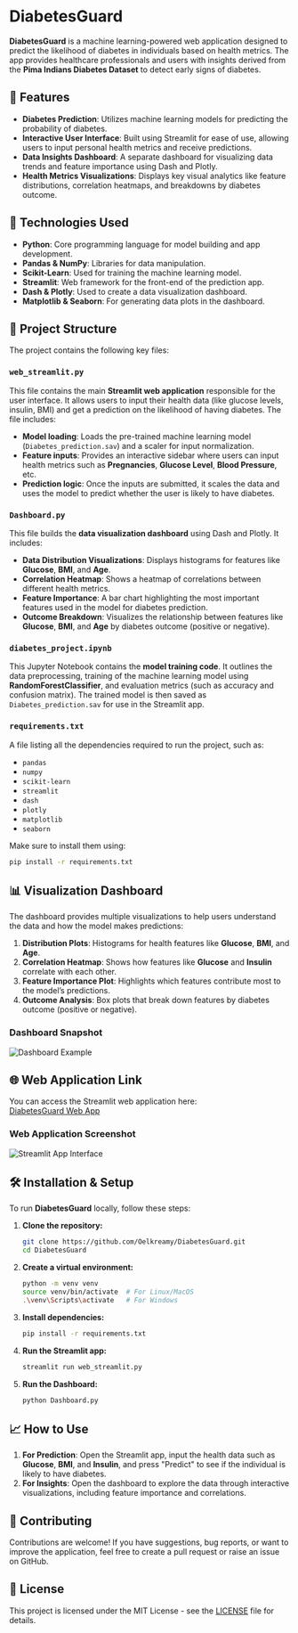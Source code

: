 # DiabetesGuard

**DiabetesGuard** is a machine learning-powered web application designed to predict the likelihood of diabetes in individuals based on health metrics. The app provides healthcare professionals and users with insights derived from the **Pima Indians Diabetes Dataset** to detect early signs of diabetes.

## 🚀 Features

- **Diabetes Prediction**: Utilizes machine learning models for predicting the probability of diabetes.
- **Interactive User Interface**: Built using Streamlit for ease of use, allowing users to input personal health metrics and receive predictions.
- **Data Insights Dashboard**: A separate dashboard for visualizing data trends and feature importance using Dash and Plotly.
- **Health Metrics Visualizations**: Displays key visual analytics like feature distributions, correlation heatmaps, and breakdowns by diabetes outcome.

## 🧠 Technologies Used

- **Python**: Core programming language for model building and app development.
- **Pandas & NumPy**: Libraries for data manipulation.
- **Scikit-Learn**: Used for training the machine learning model.
- **Streamlit**: Web framework for the front-end of the prediction app.
- **Dash & Plotly**: Used to create a data visualization dashboard.
- **Matplotlib & Seaborn**: For generating data plots in the dashboard.

## 📂 Project Structure

The project contains the following key files:

### `web_streamlit.py`
This file contains the main **Streamlit web application** responsible for the user interface. It allows users to input their health data (like glucose levels, insulin, BMI) and get a prediction on the likelihood of having diabetes. The file includes:
- **Model loading**: Loads the pre-trained machine learning model (`Diabetes_prediction.sav`) and a scaler for input normalization.
- **Feature inputs**: Provides an interactive sidebar where users can input health metrics such as **Pregnancies**, **Glucose Level**, **Blood Pressure**, etc.
- **Prediction logic**: Once the inputs are submitted, it scales the data and uses the model to predict whether the user is likely to have diabetes.

### `Dashboard.py`
This file builds the **data visualization dashboard** using Dash and Plotly. It includes:
- **Data Distribution Visualizations**: Displays histograms for features like **Glucose**, **BMI**, and **Age**.
- **Correlation Heatmap**: Shows a heatmap of correlations between different health metrics.
- **Feature Importance**: A bar chart highlighting the most important features used in the model for diabetes prediction.
- **Outcome Breakdown**: Visualizes the relationship between features like **Glucose**, **BMI**, and **Age** by diabetes outcome (positive or negative).

### `diabetes_project.ipynb`
This Jupyter Notebook contains the **model training code**. It outlines the data preprocessing, training of the machine learning model using **RandomForestClassifier**, and evaluation metrics (such as accuracy and confusion matrix). The trained model is then saved as `Diabetes_prediction.sav` for use in the Streamlit app.

### `requirements.txt`
A file listing all the dependencies required to run the project, such as:
- `pandas`
- `numpy`
- `scikit-learn`
- `streamlit`
- `dash`
- `plotly`
- `matplotlib`
- `seaborn`

Make sure to install them using:
```bash
pip install -r requirements.txt
```

## 📊 Visualization Dashboard

The dashboard provides multiple visualizations to help users understand the data and how the model makes predictions:

1. **Distribution Plots**: Histograms for health features like **Glucose**, **BMI**, and **Age**.
2. **Correlation Heatmap**: Shows how features like **Glucose** and **Insulin** correlate with each other.
3. **Feature Importance Plot**: Highlights which features contribute most to the model’s predictions.
4. **Outcome Analysis**: Box plots that break down features by diabetes outcome (positive or negative).

### Dashboard Snapshot
![Dashboard Example](https://drive.google.com/uc?export=view&id=1c6XG0VTPQis8kOPU0WOsiqMEGLZ1nfxu)

## 🌐 Web Application Link

You can access the Streamlit web application here:  
[DiabetesGuard Web App](https://oelkreamy-diabetesguard-sourceweb-streamlit-vsfcxd.streamlit.app/)

### Web Application Screenshot
![Streamlit App Interface](https://drive.google.com/uc?export=view&id=1qvv7rAtlmy5UZQMAuczKssvyZcDe2rss)

## 🛠️ Installation & Setup

To run **DiabetesGuard** locally, follow these steps:

1. **Clone the repository:**
   ```bash
   git clone https://github.com/Oelkreamy/DiabetesGuard.git
   cd DiabetesGuard
   ```

2. **Create a virtual environment:**
   ```bash
   python -m venv venv
   source venv/bin/activate  # For Linux/MacOS
   .\venv\Scripts\activate   # For Windows
   ```

3. **Install dependencies:**
   ```bash
   pip install -r requirements.txt
   ```

4. **Run the Streamlit app:**
   ```bash
   streamlit run web_streamlit.py
   ```

5. **Run the Dashboard:**
   ```bash
   python Dashboard.py
   ```

## 📈 How to Use

1. **For Prediction**: Open the Streamlit app, input the health data such as **Glucose**, **BMI**, and **Insulin**, and press "Predict" to see if the individual is likely to have diabetes.
2. **For Insights**: Open the dashboard to explore the data through interactive visualizations, including feature importance and correlations.

## 🤝 Contributing

Contributions are welcome! If you have suggestions, bug reports, or want to improve the application, feel free to create a pull request or raise an issue on GitHub.

## 📜 License

This project is licensed under the MIT License - see the [LICENSE](LICENSE) file for details.
```
